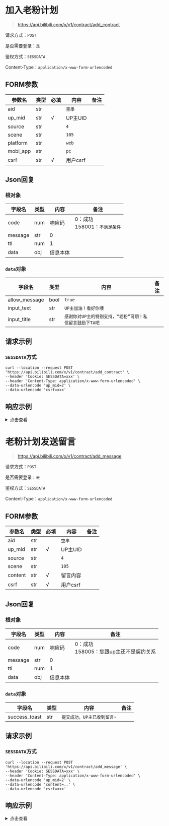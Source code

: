 # 加入老粉计划

> https://api.bilibili.com/x/v1/contract/add_contract

请求方式：`POST`

是否需要登录：`是`

鉴权方式：`SESSDATA`

Content-Type：`application/x-www-form-urlencoded`

## FORM参数

| 参数名      | 类型  | 必填  | 内容     | 备注  |
|----------|-----|-----|--------|-----|
| aid      | str |     | `空串`   |     |
| up_mid   | str | √   | UP主UID |     |
| source   | str |     | `4`    |     |
| scene    | str |     | `105`  |     |
| platform | str |     | `web`  |     |
| mobi_app | str |     | `pc`   |     |
| csrf     | str | √   | 用户csrf |     |

## Json回复

### 根对象

| 字段名     | 类型  | 内容   | 备注                      |
|---------|-----|------|-------------------------|
| code    | num | 响应码  | 0：成功<br/>158001：`不满足条件` |
| message | str | 0    |                         |
| ttl     | num | 1    |                         |
| data    | obj | 信息本体 |                         |

### `data`对象

| 字段名           | 类型   | 内容                                | 备注  |
|---------------|------|-----------------------------------|-----|
| allow_message | bool | `true`                            |     |
| input_text    | str  | `UP主加油！看好你噢`                      |     |
| input_title   | str  | `感谢你对UP主的特别支持，“老粉”可期！私信留言鼓励下TA吧 ` |     |

## 请求示例

### `SESSDATA`方式

```shell
curl --location --request POST 'https://api.bilibili.com/x/v1/contract/add_contract' \
--header 'Cookie: SESSDATA=xxx' \
--header 'Content-Type: application/x-www-form-urlencoded' \
--data-urlencode 'up_mid=2' \
--data-urlencode 'csrf=xxx'
```

## 响应示例

<details>
<summary>点击查看</summary>

```json
{
  "code": 0,
  "message": "0",
  "ttl": 1,
  "data": {
    "allow_message": true,
    "input_text": "UP主加油！看好你噢",
    "input_title": "感谢你对UP主的特别支持，“老粉”可期！私信留言鼓励下TA吧 "
  }
}
```

</details>

# 老粉计划发送留言

> https://api.bilibili.com/x/v1/contract/add_message

请求方式：`POST`

是否需要登录：`是`

鉴权方式：`SESSDATA`

Content-Type：`application/x-www-form-urlencoded`

## FORM参数

| 参数名     | 类型  | 必填  | 内容     | 备注  |
|---------|-----|-----|--------|-----|
| aid     | str |     | `空串`   |     |
| up_mid  | str | √   | UP主UID |     |
| source  | str |     | `4`    |     |
| scene   | str |     | `105`  |     |
| content | str | √   | 留言内容   |     |
| csrf    | str | √   | 用户csrf |     |

## Json回复

### 根对象

| 字段名     | 类型  | 内容   | 备注                           |
|---------|-----|------|------------------------------|
| code    | num | 响应码  | 0：成功<br/>158005：您跟up主还不是契约关系 |
| message | str | 0    |                              |
| ttl     | num | 1    |                              |
| data    | obj | 信息本体 |                              |

### `data`对象

| 字段名           | 类型  | 内容               | 备注  |
|---------------|-----|------------------|-----|
| success_toast | str | `提交成功，UP主已收到留言~` |     |

## 请求示例

### `SESSDATA`方式

```shell
curl --location --request POST 'https://api.bilibili.com/x/v1/contract/add_message' \
--header 'Cookie: SESSDATA=xxx' \
--header 'Content-Type: application/x-www-form-urlencoded' \
--data-urlencode 'up_mid=2' \
--data-urlencode 'content=..' \
--data-urlencode 'csrf=xxx'
```

## 响应示例

<details>
<summary>点击查看</summary>

```json
{
  "code": 0,
  "message": "0",
  "ttl": 1,
  "data": {
    "success_toast": "提交成功，UP主已收到留言~"
  }
}
```

</details>